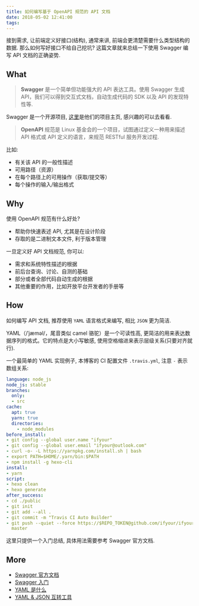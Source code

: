```yaml
---
title: 如何编写基于 OpenAPI 规范的 API 文档
date: 2018-05-02 12:41:00
tags:
---
```


接到需求, 让前端定义好接口(结构), 通常来讲, 前端会更清楚需要什么类型结构的数据. 那么如何写好接口不给自己挖坑? 这篇文章就来总结一下使用 Swagger 编写 API 文档的正确姿势.

<!-- more -->


## What

> **Swagger** 是一个简单但功能强大的 API 表达工具。使用 Swagger 生成 API，我们可以得到交互式文档，自动生成代码的 SDK 以及 API 的发现特性等.

Swagger 是一个开源项目, [这里](https://github.com/swagger-api)是他们的项目主页, 感兴趣的可以去看看.

> **OpenAPI** 规范是 Linux 基金会的一个项目，试图通过定义一种用来描述 API 格式或 API 定义的语言，来规范 RESTful 服务开发过程.
 
 比如:
- 有关该 API 的一般性描述
- 可用路径（资源）
- 在每个路径上的可用操作（获取/提交等）
- 每个操作的输入/输出格式


## Why

使用 OpenAPI 规范有什么好处?
- 帮助你快速表述 API, 尤其是在设计阶段
- 存取的是二进制文本文件, 利于版本管理

一旦定义好 API 文档规范, 你可以:
- 需求和系统特性描述的根据
- 前后台查询、讨论、自测的基础
- 部分或者全部代码自动生成的根据
- 其他重要的作用，比如开放平台开发者的手册等


## How
如何编写 API 文档, 推荐使用 `YAML` 语言格式来编写, 相比 `JSON` 更为简洁.

<div class="tip">
YAML（/ˈjæməl/，尾音类似 camel 骆驼）是一个可读性高, 更简洁的用来表达数据序列的格式。它的特点是大小写敏感, 使用空格缩进来表示层级关系(只要对齐就行). 
</div>

一个最简单的 YAML 实现例子, 本博客的 CI 配置文件 `.travis.yml`, 注意 `-` 表示数组关系:
```yml
language: node_js
node_js: stable
branches:
  only:
  - src
cache:
  apt: true
  yarn: true
  directories:
    - node_modules
before_install:
- git config --global user.name "ifyour"
- git config --global user.email "ifyour@outlook.com"
- curl -o- -L https://yarnpkg.com/install.sh | bash
- export PATH=$HOME/.yarn/bin:$PATH
- npm install -g hexo-cli
install:
- yarn
script:
- hexo clean
- hexo generate
after_success:
- cd ./public
- git init
- git add --all .
- git commit -m "Travis CI Auto Builder"
- git push --quiet --force https://$REPO_TOKEN@github.com/ifyour/ifyour.github.io.git
  master
```
这里只提供一个入门总结, 具体用法需要参考 Swagger 官方文档.


## More
- [Swagger 官方文档](https://swagger.io/docs/)
- [Swagger 入门](https://legacy.gitbook.com/book/huangwenchao/swagger/details)
- [YAML 是什么](http://www.ruanyifeng.com/blog/2016/07/yaml.html)
- [YAML & JSON 互转工具](http://www.awesometool.org/Encode/YAML2JSON)